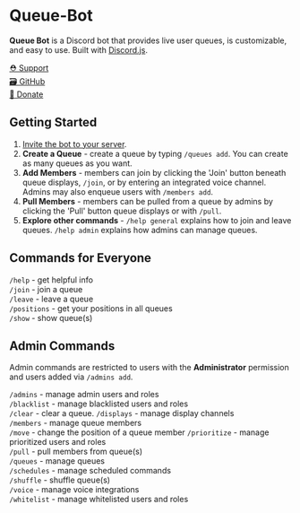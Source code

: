 # Queue-Bot
**Queue Bot** is a Discord bot that provides live user queues, is customizable, and easy to use. Built with [Discord.js](https://discord.js.org/).

[⛑️ Support](https://discord.gg/RbmfnP3)  
[🗃️ GitHub](https://github.com/ArrowM/Queue-Bot-2)  
[💖 Donate](https://www.buymeacoffee.com/Arroww)  

## Getting Started
1. [Invite the bot to your server](https://discord.com/oauth2/authorize?client_id=1246630417168076901).  
2. **Create a Queue** - create a queue by typing `/queues add`. You can create as many queues as you want.  
3. **Add Members** - members can join by clicking the 'Join' button beneath queue displays, `/join`, or by entering an integrated voice channel. Admins may also enqueue users with `/members add`.  
4. **Pull Members** - members can be pulled from a queue by admins by clicking the 'Pull' button queue displays or with `/pull`.  
5. **Explore other commands** - `/help general` explains how to join and leave queues. `/help admin` explains how admins can manage queues.

## Commands for Everyone
`/help` - get helpful info  
`/join` - join a queue  
`/leave` - leave a queue  
`/positions` - get your positions in all queues  
`/show` - show queue(s)

## Admin Commands
Admin commands are restricted to users with the **Administrator** permission and users added via `/admins add`.

`/admins` - manage admin users and roles  
`/blacklist` - manage blacklisted users and roles  
`/clear` - clear a queue.
`/displays` - manage display channels  
`/members` - manage queue members  
`/move` - change the position of a queue member
`/prioritize` - manage prioritized users and roles  
`/pull` - pull members from queue(s)  
`/queues` - manage queues  
`/schedules` - manage scheduled commands  
`/shuffle` - shuffle queue(s)  
`/voice` - manage voice integrations  
`/whitelist` - manage whitelisted users and roles
